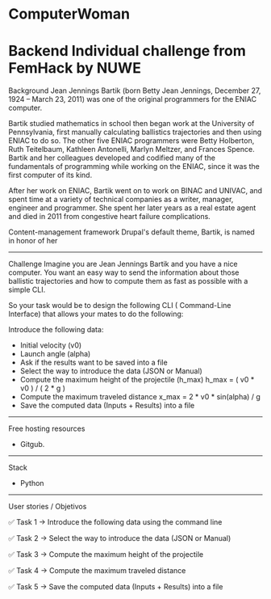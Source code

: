 # ComputerWoman
Backend Individual challenge from FemHack by NUWE
==============================================================================================================================================
Background
Jean Jennings Bartik (born Betty Jean Jennings, December 27, 1924 – March 23, 2011) was one of the original programmers for the ENIAC computer.

Bartik studied mathematics in school then began work at the University of Pennsylvania, first manually calculating ballistics trajectories and then using ENIAC to do so. The other five ENIAC programmers were Betty Holberton, Ruth Teitelbaum, Kathleen Antonelli, Marlyn Meltzer, and Frances Spence. Bartik and her colleagues developed and codified many of the fundamentals of programming while working on the ENIAC, since it was the first computer of its kind.

After her work on ENIAC, Bartik went on to work on BINAC and UNIVAC, and spent time at a variety of technical companies as a writer, manager, engineer and programmer. She spent her later years as a real estate agent and died in 2011 from congestive heart failure complications.

Content-management framework Drupal's default theme, Bartik, is named in honor of her
______________________________________________________________________________________________________________________________________________
Challenge
Imagine you are Jean Jennings Bartik and you have a nice computer. You want an easy way to send the information about those ballistic trajectories and how to compute them as fast as possible with a simple CLI.

So your task would be to design the following CLI ( Command-Line Interface) that allows your mates to do the following:

Introduce the following data:
  - Initial velocity (v0)
  - Launch angle (alpha)
  - Ask if the results want to be saved into a file
  - Select the way to introduce the data (JSON or Manual)
  - Compute the maximum height of the projectile (h_max)
        h_max = ( v0 * v0 ) / ( 2 * g ) 
  - Compute the maximum traveled distance
      x_max = 2 * v0 * sin(alpha) / g
  - Save the computed data (Inputs + Results) into a file
_______________________________________________________________________________________________________________________________________________
Free hosting resources
  - Gitgub.
_______________________________________________________________________________________________________________________________________________
Stack
  - Python
_______________________________________________________________________________________________________________________________________________
User stories / Objetivos

✅ Task 1 → Introduce the following data using the command line

✅ Task 2 → Select the way to introduce the data (JSON or Manual)

✅ Task 3 → Compute the maximum height of the projectile

✅ Task 4 → Compute the maximum traveled distance

✅ Task 5 → Save the computed data (Inputs + Results) into a file


